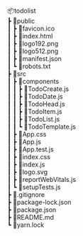 📦todolist <br/>
┣ 📂public <br/>
┃ ┣ 📜favicon.ico <br/>
┃ ┣ 📜index.html <br/>
┃ ┣ 📜logo192.png <br/>
┃ ┣ 📜logo512.png <br/>
┃ ┣ 📜manifest.json <br/>
┃ ┗ 📜robots.txt <br/>
┣ 📂src <br/>
┃ ┣ 📂components <br/>
┃ ┃ ┣ 📜TodoCreate.js <br/>
┃ ┃ ┣ 📜TodoDate.js <br/>
┃ ┃ ┣ 📜TodoHead.js <br/>
┃ ┃ ┣ 📜TodoItem.js <br/>
┃ ┃ ┣ 📜TodoList.js <br/>
┃ ┃ ┗ 📜TodoTemplate.js <br/>
┃ ┣ 📜App.css <br/>
┃ ┣ 📜App.js <br/>
┃ ┣ 📜App.test.js <br/>
┃ ┣ 📜index.css <br/>
┃ ┣ 📜index.js <br/>
┃ ┣ 📜logo.svg <br/>
┃ ┣ 📜reportWebVitals.js <br/>
┃ ┗ 📜setupTests.js <br/>
┣ 📜.gitignore <br/>
┣ 📜package-lock.json <br/>
┣ 📜package.json <br/>
┣ 📜README.md <br/>
┗ 📜yarn.lock
